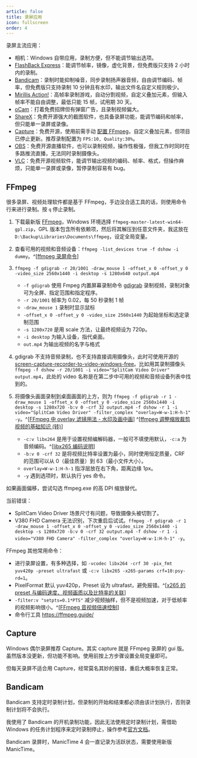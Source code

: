 ```yaml
---
article: false
title: 录屏应用
icon: fullscreen
order: 4
---
```


录屏主流应用：

- 相机：Windows 自带应用，录制方便，但不能调节输出选项。
- [FlashBack Express](https://www.flashbackrecorder.com/zh/express/)：能调节帧率，镜像，虚化背景，但免费版只支持 2 小时内的录制。
- [Bandicam](https://www.bandicam.cn/)：录制时能抑制噪音，同步录制扬声器音频，自由调节编码、帧率，但免费版只支持录制 10 分钟且有水印，输出文件名自定义规则极少。
- [Mirillis Action!](https://mirillis.com/zh/products/action.html)：高帧率录制游戏，自动分割视频，自定义叠加元素，但输入帧率不能自由调整，最低只能 15 帧，试用期 30 天。
- [oCam](https://ohsoft.net/eng/ocam/intro.php?cate=1002)：打着免费招牌但有弹窗广告，且录制视频偏大。
- [ShareX](https://getsharex.com/)：免费开源强大的截图软件，也具备录屏功能，能调节编码和帧率，但只能单一录屏或录像。
- [Capture](https://github.com/MathewSachin/Captura/releases/tag/v8.0.0)：免费开源，使用前需手动 [配置 FFmpeg](https://blog.csdn.net/dglx_/article/details/122389601)，自定义叠加元素，但项目已停止更新。推荐录制配置为 `FPS:10, Quality:30%`。
- [OBS](https://obsproject.com/)：免费开源直播软件，也可以录制视频，操作性极强，但我工作时同时在多路推流直播，无法同时录制摄像头。
- [VLC](https://www.videolan.org/vlc/)：免费开源视频软件，能调节输出视频的编码、帧率、格式，但操作麻烦，只能单一录屏或录像，暂停录制容易有 bug。

## FFmpeg

很多录屏、视频处理软件都是基于 FFmpeg，手边没合适工具的话，则使用命令行来进行录制。按 `q` 停止录制。

1. 下载最新版 [FFmpeg](https://github.com/BtbN/FFmpeg-Builds/releases/tag/latest)，Windows 环境选择 `ffmpeg-master-latest-win64-gpl.zip`，GPL 版本包含所有依赖项，然后将其解压到任意文件夹，我这放在 `D:\Backup\Libraries\Documents\ffmpeg`，设定全局变量。
2. 查看可用的视频和音频设备：`ffmpeg -list_devices true -f dshow -i dummy`。^[[ffmpeg 录屏命令](https://blog.csdn.net/m0_60352504/article/details/126762161)]
3. `ffmpeg -f gdigrab -r 20/1001 -draw_mouse 1 -offset_x 0 -offset_y 0 -video_size 2560x1440 -i desktop -s 1280x640 output.mp4`

   - `-f gdigrab` 使用 Fmpeg 内置屏幕录制命令 [gdigrab](https://ffmpeg.org/ffmpeg-all.html#gdigrab) 录制视频，录制对象可为全屏、指定范围和指定程序。
   - `-r 20/1001` 帧率为 0.02，每 50 秒录制 1 帧
   - `-draw_mouse 1` 录制时显示鼠标
   - `-offset_x 0 -offset_y 0 -video_size 2560x1440` 为起始坐标和选定录制范围
   - `-s 1280x720` 是用 scale 方法，让最终视频设为 720p。
   - `-i desktop` 为输入设备，指代桌面。
   - `out.mp4` 为输出视频的名字与格式

4. gdigrab 不支持音频录制，也不支持直接调用摄像头，此时可使用开源的 [screen-capture-recorder-to-video-windows-free](https://github.com/rdp/screen-capture-recorder-to-video-windows-free)。比如用其录制摄像头 `ffmpeg -f dshow -r 20/1001 -i video="SplitCam Video Driver" output.mp4`，此处的 video 名称是在第二步中可用的视频和音频设备列表中找到的。

5. 将摄像头画面录制到桌面画面的上方，则为 `ffmpeg -f gdigrab -r 1 -draw_mouse 1 -offset_x 0 -offset_y 0 -video_size 2560x1440 -i desktop -s 1280x720 -b:v 0 -crf 32 output.mp4 -f dshow -r 1 -i video="SplitCam Video Driver" -filter_complex "overlay=W-w-1:H-h-1" -y`。^[[FFmpeg 中 overlay 滤镜用法 - 水印及画中画](https://www.cnblogs.com/leisure_chn/p/10434209.html)] ^[[ffmpeg 调整缩放裁剪视频的基础知识 (转)](https://blog.csdn.net/guanyijun123/article/details/121270650)]

   - `-c:v libx264` 是用于设置视频编解码器，一般可不填使用默认，`-c:a` 为音频编码。^[[libx265 编码说明](https://ffmpeg.org/ffmpeg-codecs.html#libx265)]
   - `-b:v 0 -crf 32` 是将视频比特率设置为最小，同时使用恒定质量，CRF 的范围可以从 0（最佳质量）到 63（最小文件大小）。
   - `overlay=W-w-1:H-h-1` 指浮层放在右下角，距离边缘 1px。
   - `-y` 遇到选项时，默认执行 yes 命令。

如果画面偏移，尝试勾选 ffmpeg.exe 的高 DPI 缩放替代。

当前错误：

- SplitCam Video Driver 场景尺寸有问题，导致摄像头被切割了。
- V380 FHD Camera 无法识别，下次重启后试试。`ffmpeg -f gdigrab -r 1 -draw_mouse 1 -offset_x 0 -offset_y 0 -video_size 2560x1440 -i desktop -s 1280x720 -b:v 0 -crf 32 output.mp4 -f dshow -r 1 -i video="V380 FHD Camera" -filter_complex "overlay=W-w-1:H-h-1" -y`。

FFmpeg 其他常用命令：

- 进行录屏设置，有多种选择，如 `-vcodec libx264 -crf 30 -pix_fmt yuv420p -preset ultrafast` 或 `-c:v libx265 -x265-params crf=10:psy-rd=1`。
- PixelFormat 默认 yuv420p，Preset 设为 ultrafast，避免报错。^[[x265 的 preset 与编码速度、视频画质以及比特率的关联](https://magiclen.org/x265-preset/)]
- `-filter:v "setpts=0.1*PTS"` 减少视频抽样，但不是视频加速，对于低帧率的视频影响很小。^[[FFmpeg 音视频倍速控制](https://blog.csdn.net/zhying719/article/details/123059209)]
- 命令行工具 https://ffmpeg.guide/

## Capture

Windows 偶尔录屏推荐 Capture。其实 capture 就是 FFmpeg 录屏的 gui 版。虽然版本没更新，但功能不影响。使用前按上方步骤设置全局变量即可。

但每天录屏不适合用 Capture，经常莫名其妙的报错，重启大概率恢复正常。

## Bandicam

Bandicam 支持定时录制计划，但录制的开始和结束都必须由该计划执行，否则录制计划将不会执行。

我使用了 Bandicam 的开机录制功能，因此无法使用定时录制计划，需借助 Windows 的任务计划程序来定时录制停止，操作参考[官方文档](https://www.bandicam.cn/support/tips/timer-recording/)。

Bandicam 录屏时，ManicTime 4 会一直记录为活跃状态，需要使用新版 ManicTime。